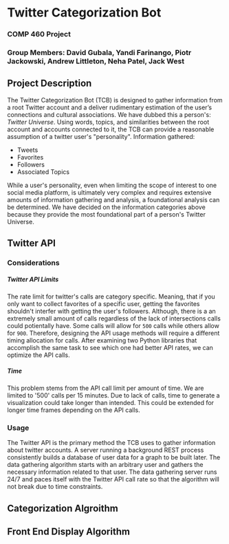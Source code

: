 # Twitter Categorization Bot 
### COMP 460 Project
### Group Members: David Gubala, Yandi Farinango, Piotr Jackowski, Andrew Littleton, Neha Patel, Jack West

## Project Description
The Twitter Categorization Bot (TCB) is designed to gather information from a root Twitter account and a deliver rudimentary estimation of the user’s connections and cultural associations. We have dubbed this a person's: *Twitter Universe*. Using words, topics, and similarities between the root account and accounts connected to it, the TCB can provide a reasonable assumption of a twitter user's "personality". 
Information gathered:
- Tweets
- Favorites
- Followers
- Associated Topics 

While a user's personality, even when limiting the scope of interest to one social media platform, is ultimately very complex and requires extensive amounts of information gathering and analysis, a foundational analysis can be determined. We have decided on the information categories above because they provide the most foundational part of a person's Twitter Universe.

## Twitter API 
### Considerations
##### Twitter API Limits
The rate limit for twitter's calls are category specific.
Meaning, that if you only want to collect favorites of a specific user, getting the favorites shouldn't interfer with getting the user's followers.
Although, there is a an extremely small amount of calls regardless of the lack of intersections calls could potientally have. Some calls will allow for `500` calls while others allow for `900`. Therefore, designing the API usage methods will require a different timing allocation for calls. After examining two Python libraries that accomplish the same task to see which one had better API rates, we can optimize the API calls.
##### Time
This problem stems from the API call limit per amount of time. We are limited to '500' calls per 15 minutes. Due to lack of calls, time to generate a visualization could take longer than intended. This could be extended for longer time frames depending on the API calls.
### Usage
The Twitter API is the primary method the TCB uses to gather information about twitter accounts. A server running a background REST process consistently builds a database of user data for a graph to be built later. The data gathering algorithm starts with an arbitrary user and gathers the necessary information related to that user. The data gathering server runs 24/7 and paces itself with the Twitter API call rate so that the algorithm will not break due to time constraints.
## Categorization Algroithm
## Front End Display Algorithm


